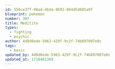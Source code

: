 ```yaml
---
id: 556ce3ff-98ad-4bda-8692-064d5d605a9f
blueprint: pokemon
number: 307
title: Meditite
types:
  - fighting
  - psychic
author: 4d8d6ede-5963-429f-9c2f-74b897007e0c
tags:
  - basic
updated_by: 4d8d6ede-5963-429f-9c2f-74b897007e0c
updated_at: 1716481369
---
```

